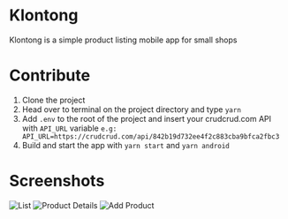 # Klontong

Klontong is a simple product listing mobile app for small shops

# Contribute

1. Clone the project
2. Head over to terminal on the project directory and type `yarn`
3. Add `.env` to the root of the project and insert your crudcrud.com API with `API_URL` variable
   `e.g: API_URL=https://crudcrud.com/api/842b19d732ee4f2c883cba9bfca2fbc3`
4. Build and start the app with `yarn start` and `yarn android`

# Screenshots

![List](https://user-images.githubusercontent.com/8995187/202634106-5f9a429f-3c17-4765-9841-5f11acfae516.png)
![Product Details](https://user-images.githubusercontent.com/8995187/202662773-089feb21-bcdb-406f-9ac8-0c22aae345c6.png)
![Add Product](https://user-images.githubusercontent.com/8995187/202663425-4afc3e9c-4f07-4349-bc59-dd06803f1336.png)
